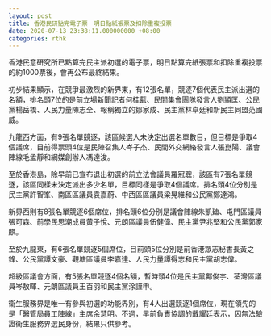 ```yaml
---
layout: post
title: 香港民研點完電子票　明日點紙張票及扣除重複投票
date: 2020-07-13 23:38:11.000000000 +08:00
categories: rthk
---
```


香港民意研究所已點算完民主派初選的電子票，明日點算完紙張票和扣除重複投票的約1000票後，會再公布最終結果。

初步結果顯示，在競爭最激烈的新界東，有12張名單，競逐7個代表民主派出選的名額，排名頭7位的是前立場新聞記者何桂藍、民間集會團隊發言人劉頴匡、公民黨楊岳橋、人民力量陳志全、報稱獨立的鄒家成、民主黨林卓廷和新民主同盟范國威。

九龍西方面，有9張名單競逐，該區候選人未決定出選名單數目，但目標是爭取4個議席，目前得票頭4位是民陣召集人岑子杰、民間外交網絡發言人張崑陽、議會陣線毛孟靜和網媒創辦人馮達浚。

至於香港島，除早前已宣布退出初選的前立法會議員羅冠聰，該區有7張名單競逐，該區同樣未決定派出多少名單，目標同樣是爭取4個議席。排名頭4位分別是民主黨許智峯、南區區議員袁嘉蔚、中西區區議員梁晃維和公民黨鄭達鴻。

新界西則有8張名單競逐6個席位，排名頭6位分別是議會陣線朱凱廸、屯門區議員張可森、前學民思潮成員黃子悅、元朗區議員伍健偉、民主黨尹兆堅和公民黨郭家麒。

至於九龍東，有6張名單競逐5個席位，目前頭5位分別是前香港眾志秘書長黃之鋒、公民黨譚文豪、觀塘區議員李嘉達、人民力量譚得志和民主黨胡志偉。

超級區議會方面，有5張名單競逐4個名額，暫時頭4位是民主黨鄺俊宇、荃灣區議員岑敖暉、元朗區議員王百羽和民主黨涂謹申。

衞生服務界是唯一有參與初選的功能界別，有4人出選競逐1個席位，現在領先的是「醫管局員工陣線」主席余慧明。不過，早前負責協調的戴耀廷表示，因無法驗證衞生服務界選民身份，結果只供參考。
